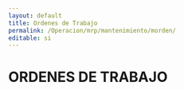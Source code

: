 ```yaml
---
layout: default
title: Ordenes de Trabajo
permalink: /Operacion/mrp/mantenimiento/morden/
editable: si
---
```


# ORDENES DE TRABAJO

